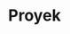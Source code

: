 ---
title: Proyek
description: Kumpulan proyek yang pernah dibuat sebagai bahan referensi
filtertab:
    - name: "Semua"
      icon: "ri-apps-2-line"
      filter: "all"
    - name: "Desktop"
      icon: "ri-computer-line"
      filter: "Desktop"
    - name: "Situs Web"
      icon: "ri-earth-line"
      filter: "Website"
    - name: "Seluler"
      icon: "ri-smartphone-line"
      filter: "Mobile"    
    - name: "CLI"
      icon: "ri-terminal-box-line"
      filter: "CLI"                        
---
